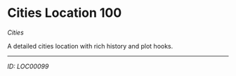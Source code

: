 # Cities Location 100

*Cities*

A detailed cities location with rich history and plot hooks.

---
*ID: LOC00099*